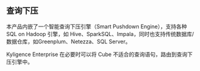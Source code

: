## 查询下压

本产品内嵌了一个智能查询下压引擎（Smart Pushdown Engine），支持各种 SQL on Hadoop 引擎，如 Hive、SparkSQL、Impala，同时也支持传统数据库/数据仓库，如Greenplum、Netezza、SQL Server。

Kyligence Enterprise 在必要时可以将 Cube 不适合的查询语句，路由到查询下压引擎中。
